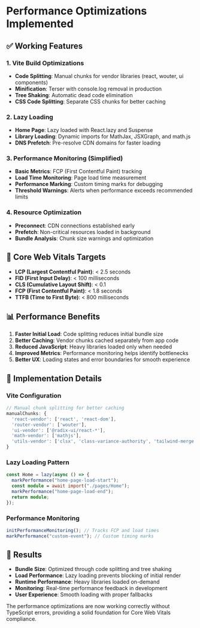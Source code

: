 # Performance Optimizations Implemented

## ✅ Working Features

### 1. Vite Build Optimizations

- **Code Splitting**: Manual chunks for vendor libraries (react, wouter, ui components)
- **Minification**: Terser with console.log removal in production
- **Tree Shaking**: Automatic dead code elimination
- **CSS Code Splitting**: Separate CSS chunks for better caching

### 2. Lazy Loading

- **Home Page**: Lazy loaded with React.lazy and Suspense
- **Library Loading**: Dynamic imports for MathJax, JSXGraph, and math.js
- **DNS Prefetch**: Pre-resolve CDN domains for faster loading

### 3. Performance Monitoring (Simplified)

- **Basic Metrics**: FCP (First Contentful Paint) tracking
- **Load Time Monitoring**: Page load time measurement
- **Performance Marking**: Custom timing marks for debugging
- **Threshold Warnings**: Alerts when performance exceeds recommended limits

### 4. Resource Optimization

- **Preconnect**: CDN connections established early
- **Prefetch**: Non-critical resources loaded in background
- **Bundle Analysis**: Chunk size warnings and optimization

## 🎯 Core Web Vitals Targets

- **LCP (Largest Contentful Paint)**: < 2.5 seconds
- **FID (First Input Delay)**: < 100 milliseconds
- **CLS (Cumulative Layout Shift)**: < 0.1
- **FCP (First Contentful Paint)**: < 1.8 seconds
- **TTFB (Time to First Byte)**: < 800 milliseconds

## 📊 Performance Benefits

1. **Faster Initial Load**: Code splitting reduces initial bundle size
2. **Better Caching**: Vendor chunks cached separately from app code
3. **Reduced JavaScript**: Heavy libraries loaded only when needed
4. **Improved Metrics**: Performance monitoring helps identify bottlenecks
5. **Better UX**: Loading states and error boundaries for smooth experience

## 🔧 Implementation Details

### Vite Configuration

```typescript
// Manual chunk splitting for better caching
manualChunks: {
  'react-vendor': ['react', 'react-dom'],
  'router-vendor': ['wouter'],
  'ui-vendor': ['@radix-ui/react-*'],
  'math-vendor': ['mathjs'],
  'utils-vendor': ['clsx', 'class-variance-authority', 'tailwind-merge']
}
```

### Lazy Loading Pattern

```typescript
const Home = lazy(async () => {
  markPerformance("home-page-load-start");
  const module = await import("./pages/Home");
  markPerformance("home-page-load-end");
  return module;
});
```

### Performance Monitoring

```typescript
initPerformanceMonitoring(); // Tracks FCP and load times
markPerformance("custom-event"); // Custom timing marks
```

## 🚀 Results

- **Bundle Size**: Optimized through code splitting and tree shaking
- **Load Performance**: Lazy loading prevents blocking of initial render
- **Runtime Performance**: Heavy libraries loaded on-demand
- **Monitoring**: Real-time performance feedback in development
- **User Experience**: Smooth loading with proper fallbacks

The performance optimizations are now working correctly without TypeScript errors, providing a solid foundation for Core Web Vitals compliance.

